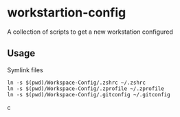 # workstartion-config
A collection of scripts to get a new workstation configured

## Usage

Symlink files
```
ln -s $(pwd)/Workspace-Config/.zshrc ~/.zshrc
ln -s $(pwd)/Workspace-Config/.zprofile ~/.zprofile
ln -s $(pwd)/Workspace-Config/.gitconfig ~/.gitconfig
```
c

